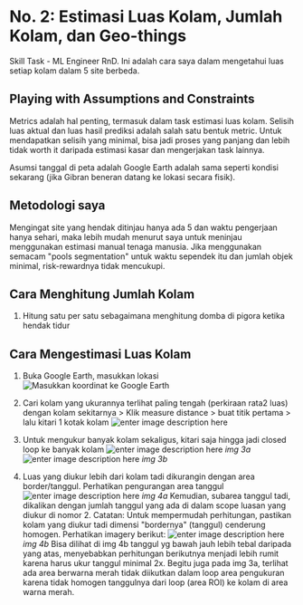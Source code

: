 # No. 2: Estimasi Luas Kolam, Jumlah Kolam, dan Geo-things
Skill Task - ML Engineer RnD. Ini adalah cara saya dalam mengetahui luas setiap kolam dalam 5 site berbeda.

## Playing with Assumptions and Constraints
Metrics adalah hal penting, termasuk dalam task estimasi luas kolam. Selisih luas aktual dan luas hasil prediksi adalah salah satu bentuk metric. Untuk mendapatkan selisih yang minimal, bisa jadi proses yang panjang dan lebih tidak worth it daripada estimasi kasar dan mengerjakan task lainnya.

Asumsi tanggal di peta adalah Google Earth adalah sama seperti kondisi sekarang (jika Gibran beneran datang ke lokasi secara fisik).

## Metodologi saya
Mengingat site yang hendak ditinjau hanya ada 5 dan waktu pengerjaan hanya sehari, maka lebih mudah menurut saya untuk meninjau menggunakan estimasi manual tenaga manusia. Jika menggunakan semacam "pools segmentation" untuk waktu sependek itu dan jumlah objek minimal, risk-rewardnya tidak mencukupi.

## Cara Menghitung Jumlah Kolam
1. Hitung satu per satu sebagaimana menghitung domba di pigora ketika hendak tidur

## Cara Mengestimasi Luas Kolam
1. Buka Google Earth, masukkan lokasi 
![Masukkan koordinat ke Google Earth](https://images2.imgbox.com/84/86/ACOby6cx_o.png)
2. Cari kolam yang ukurannya terlihat paling tengah (perkiraan rata2 luas) dengan kolam sekitarnya > Klik measure distance > buat titik pertama > lalu kitari 1 kotak kolam
![enter image description here](https://images2.imgbox.com/c4/23/9OYTZBcb_o.jpg)
3. Untuk mengukur banyak kolam sekaligus, kitari saja hingga jadi closed loop ke banyak kolam
![enter image description here](https://images2.imgbox.com/29/11/GrX3SwAR_o.jpg)
*img 3a*
![enter image description here](https://images2.imgbox.com/12/c3/szJTTkpo_o.jpg)
*img 3b*

4. Luas yang diukur lebih dari kolam tadi dikurangin dengan area border/tanggul. Perhatikan pengurangan area tanggul
![enter image description here](https://images2.imgbox.com/90/78/2G0wmndU_o.jpg)
*img 4a*
Kemudian, subarea tanggul tadi, dikalikan dengan jumlah tanggul yang ada di dalam scope luasan yang diukur di nomor 2.
Catatan: Untuk mempermudah perhitungan, pastikan kolam yang diukur tadi dimensi "bordernya" (tanggul) cenderung homogen. Perhatikan imagery berikut:
![enter image description here](https://images2.imgbox.com/00/fa/jDTDfu3b_o.jpg)
*img 4b*
Bisa dilihat di img 4b tanggul yg bawah jauh lebih tebal daripada yang atas, menyebabkan perhitungan berikutnya menjadi lebih rumit karena harus ukur tanggul minimal 2x.
Begitu juga pada img 3a, terlihat ada area berwarna merah tidak diikutkan dalam loop area pengukuran karena tidak homogen tanggulnya dari loop (area ROI) ke kolam di area warna merah.